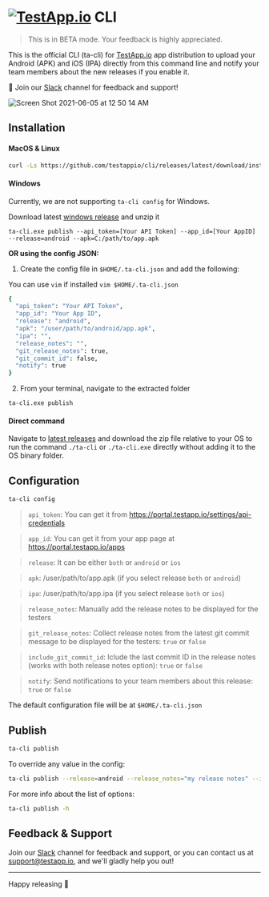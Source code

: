 # [<img src="https://assets.testapp.io/logo/blue.svg" alt="TestApp.io"/>](https://testapp.io/) CLI

> This is in BETA mode. Your feedback is highly appreciated.

This is the official CLI (ta-cli) for [TestApp.io](https://testapp.io) app distribution to upload your Android (APK) and iOS (IPA) directly from this command line and notify your team members about the new releases if you enable it.

🎉 Join our [Slack](https://join.slack.com/t/testappio/shared_invite/zt-pvpoj3l2-epGYwGTaV3~3~0f7udNWoA) channel for feedback and support!

![Screen Shot 2021-06-05 at 12 50 14 AM](https://user-images.githubusercontent.com/3076722/120862504-1f8e7f80-c59a-11eb-93ca-71f677855020.png)

## Installation

#### MacOS & Linux

```bash
curl -Ls https://github.com/testappio/cli/releases/latest/download/install | bash
```

#### Windows

Currently, we are not supporting `ta-cli config` for Windows.

Download latest [windows release](https://github.com/testappio/cli/releases/latest/download/ta-cli_windows.zip) and unzip it

```
ta-cli.exe publish --api_token=[Your API Token] --app_id=[Your AppID] --release=android --apk=C:/path/to/app.apk
```

**OR using the config JSON:**

1. Create the config file in `$HOME/.ta-cli.json` and add the following:

You can use `vim` if installed `vim $HOME/.ta-cli.json`

```bash
{
  "api_token": "Your API Token",
  "app_id": "Your App ID",
  "release": "android",
  "apk": "/user/path/to/android/app.apk",
  "ipa": "",
  "release_notes": "",
  "git_release_notes": true,
  "git_commit_id": false,
  "notify": true
}
```

2. From your terminal, navigate to the extracted folder

```
ta-cli.exe publish
```

#### Direct command

Navigate to [latest releases](https://github.com/testappio/cli/releases) and download the zip file relative to your OS to run the command `./ta-cli` or `./ta-cli.exe` directly without adding it to the OS binary folder.

## Configuration

```bash
ta-cli config
```

> `api_token`: You can get it from https://portal.testapp.io/settings/api-credentials

> `app_id`: You can get it from your app page at https://portal.testapp.io/apps

> `release`: It can be either `both` or `android` or `ios`

> `apk`: /user/path/to/app.apk (if you select release `both` or `android`)

> `ipa`: /user/path/to/app.ipa (if you select release `both` or `ios`)

> `release_notes`: Manually add the release notes to be displayed for the testers

> `git_release_notes`: Collect release notes from the latest git commit message to be displayed for the testers: `true` or `false`

> `include_git_commit_id`: Iclude the last commit ID in the release notes (works with both release notes option): `true` or `false`

> `notify`: Send notifications to your team members about this release: `true` or `false`

The default configuration file will be at `$HOME/.ta-cli.json`

## Publish

```bash
ta-cli publish
```

To override any value in the config:

```bash
ta-cli publish --release=android --release_notes="my release notes" --include_git_commit_id=true
```

For more info about the list of options:

```bash
ta-cli publish -h
```

## Feedback & Support

Join our [Slack](https://join.slack.com/t/testappio/shared_invite/zt-pvpoj3l2-epGYwGTaV3~3~0f7udNWoA) channel for feedback and support, or you can contact us at support@testapp.io, and we'll gladly help you out!

---

Happy releasing 🎉
